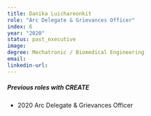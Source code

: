```yaml
---
title: Danika Luichareonkit
role: "Arc Delegate & Grievances Officer"
index: 6
year: "2020"
status: past_executive
image: 
degree: Mechatronic / Biomedical Engineering
email:
linkedin-url:
---
```

##### Previous roles with CREATE

- 2020 Arc Delegate & Grievances Officer